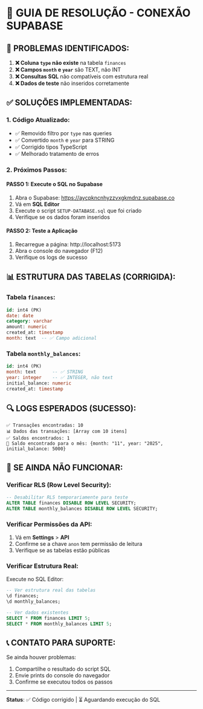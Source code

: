 # 🔧 GUIA DE RESOLUÇÃO - CONEXÃO SUPABASE

## 🐛 **PROBLEMAS IDENTIFICADOS:**

1. **❌ Coluna `type` não existe** na tabela `finances`
2. **❌ Campos `month` e `year`** são TEXT, não INT
3. **❌ Consultas SQL** não compatíveis com estrutura real
4. **❌ Dados de teste** não inseridos corretamente

## ✅ **SOLUÇÕES IMPLEMENTADAS:**

### 1. **Código Atualizado:**
- ✅ Removido filtro por `type` nas queries
- ✅ Convertido `month` e `year` para STRING
- ✅ Corrigido tipos TypeScript
- ✅ Melhorado tratamento de erros

### 2. **Próximos Passos:**

#### **PASSO 1: Execute o SQL no Supabase**
1. Abra o Supabase: https://aycpkncnhyzzvxgkmdnz.supabase.co
2. Vá em **SQL Editor**
3. Execute o script `SETUP-DATABASE.sql` que foi criado
4. Verifique se os dados foram inseridos

#### **PASSO 2: Teste a Aplicação**
1. Recarregue a página: http://localhost:5173
2. Abra o console do navegador (F12)
3. Verifique os logs de sucesso

## 📊 **ESTRUTURA DAS TABELAS (CORRIGIDA):**

### **Tabela `finances`:**
```sql
id: int4 (PK)
date: date
category: varchar  
amount: numeric
created_at: timestamp
month: text  -- ✅ Campo adicional
```

### **Tabela `monthly_balances`:**
```sql
id: int4 (PK)
month: text      -- ✅ STRING 
year: integer    -- ✅ INTEGER, não text
initial_balance: numeric
created_at: timestamp
```

## 🔍 **LOGS ESPERADOS (SUCESSO):**
```
✅ Transações encontradas: 10
📊 Dados das transações: [Array com 10 itens]
✅ Saldos encontrados: 1
🎯 Saldo encontrado para o mês: {month: "11", year: "2025", initial_balance: 5000}
```

## 🚨 **SE AINDA NÃO FUNCIONAR:**

### **Verificar RLS (Row Level Security):**
```sql
-- Desabilitar RLS temporariamente para teste
ALTER TABLE finances DISABLE ROW LEVEL SECURITY;
ALTER TABLE monthly_balances DISABLE ROW LEVEL SECURITY;
```

### **Verificar Permissões da API:**
1. Vá em **Settings** > **API**
2. Confirme se a chave `anon` tem permissão de leitura
3. Verifique se as tabelas estão públicas

### **Verificar Estrutura Real:**
Execute no SQL Editor:
```sql
-- Ver estrutura real das tabelas
\d finances;
\d monthly_balances;

-- Ver dados existentes
SELECT * FROM finances LIMIT 5;
SELECT * FROM monthly_balances LIMIT 5;
```

## 📞 **CONTATO PARA SUPORTE:**
Se ainda houver problemas:
1. Compartilhe o resultado do script SQL
2. Envie prints do console do navegador
3. Confirme se executou todos os passos

---
**Status**: ✅ Código corrigido | ⏳ Aguardando execução do SQL